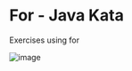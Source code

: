 # For - Java Kata
Exercises using for


![image](https://user-images.githubusercontent.com/67469148/157475710-abbeae2a-7952-467c-86b4-03b1d40b5ed9.png)

